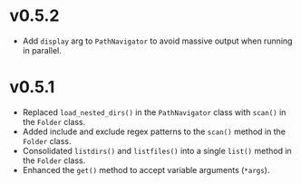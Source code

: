 # v0.5.2
- Add `display` arg to `PathNavigator` to avoid massive output when running in parallel.

# v0.5.1
- Replaced `load_nested_dirs()` in the `PathNavigator` class with `scan()` in the `Folder` class.
- Added include and exclude regex patterns to the `scan()` method in the `Folder` class.
- Consolidated `listdirs()` and `listfiles()` into a single `list()` method in the `Folder` class.
- Enhanced the `get()` method to accept variable arguments (`*args`).
